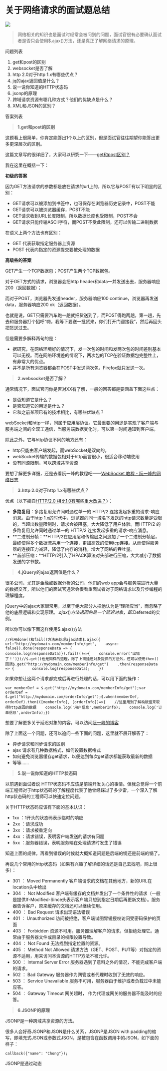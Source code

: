 # 关于网络请求的面试题总结

![](https://pic4.zhimg.com/v2-22d842116d23d3fba5ae02c3fb12425e_b.jpg)

> 网络相关的知识也是面试时经常会被问到的问题，面试官很有必要确认面试者是否只会使用$.ajax()方法，还是真正了解网络请求的原理。

问题列表

1.  get和post的区别
2.  websocket是否了解
3.  http 2.0对于http 1.x有哪些优点？
4.  jq的ajax返回值是什么？
5.  说一说你知道的HTTP状态码
6.  jsonp的原理
7.  跨域请求资源有哪几种方式？他们的优缺点是什么？
8.  XML和JSON的区别？

答案列表

> **1.get和post的区别**

这题看上很简单，你肯定能答出1个以上的区别，但是面试官往往期望你能答出更多更深层次的区别。

这篇文章写的很详细了，大家可以研究一下——[get和post区别？](https://www.zhihu.com/question/28586791)

我在这里在概括一下：

**初级的答案**

因为GET方法请求的参数都是放在请求的url上的，所以它与POST有以下明显的区别：

*   GET请求可以被添加到书签中，也可保存在浏览器历史记录中，POST不能
*   GET请求可以被浏览器缓存，POST不能
*   GET请求收到URL长度限制，所以数据长度也受限制，POST不会
*   GET请求只能传输ASCII字符，而POST不受此限制，还可以传输二进制数据

在语义上两个方法也有区别：

*   GET 代表获取指定服务器上资源
*   POST 代表向指定的资源提交要被处理的数据

**高级些的答案**

GET产生一个TCP数据包；POST产生两个TCP数据包。

对于GET方式的请求，浏览器会把http header和data一并发送出去，服务器响应200（返回数据）；

而对于POST，浏览器先发送header，服务器响应100 continue，浏览器再发送data，服务器响应200 ok（返回数据）。

也就是说，GET只需要汽车跑一趟就把货送到了，而POST得跑两趟，第一趟，先去和服务器打个招呼“嗨，我等下要送一批货来，你们打开门迎接我”，然后再回头把货送过去。

但是需要多解释两句的是：

*   据研究，在网络环境好的情况下，发一次包的时间和发两次包的时间差别基本可以无视。而在网络环境差的情况下，两次包的TCP在验证数据包完整性上，有非常大的优点。
*   并不是所有浏览器都会在POST中发送两次包，Firefox就只发送一次。

> **2.websocket是否了解？**

通常情况下，面试官问你是否对XX有了解，一般的回答都是要涵盖下面这些点：

*   是否知道它是什么？
*   是否知道它的用途是什么？
*   它和之前某项已有的技术相比，有哪些优缺点？

webSocket和http一样，同属于应用层协议。它最重要的用途是实现了客户端与服务端之间的全双工通信，当服务端数据变化时，可以第一时间通知到客户端。

除此之外，它与http协议不同的地方还有：

*   http只能由客户端发起，而webSocket是双向的。
*   webSocket传输的数据包相对于http而言很小，很适合移动端使用
*   没有同源限制，可以跨域共享资源

要想了解更多详细，还是去看阮一峰的教程吧——[WebSocket 教程 - 阮一峰的网络日志](http:http://www.ruanyifeng.com/blog/2017/05/websocket.html)

> **3.http 2.0对于http 1.x有哪些优点？**

优点（以下摘自[HTTP/2.0 相比1.0有哪些重大改进？](https://www.zhihu.com/question/34074946)）：

*   **多路复用**：多路复用允许同时通过单一的 HTTP/2 连接发起多重的请求-响应消息。由于http 1.x的时代中，浏览器向同一域名下发送的http请求数量是受限的，当超出数量限制时，请求会被阻塞，大大降低了用户体验。而HTTP/2 的多路复用允许同时通过单一的 HTTP/2 连接发起多重的请求-响应消息。
*   **二进制分帧：**HTTP/2在应用层和传输层之间追加了一个二进制分帧层，最终使得多个数据流共用一个连接，更加高效的使用tcp连接。从而使得服务器的连接压力减轻，降低了内存的消耗，增大了网络的吞吐量。
*   **首部压缩：**HTTP/2引入了HPACK算法对头部进行压缩，大大减小了数据发送的字节数。

> **4.jQuery的ajax返回值是什么？**

很多公司，尤其是金融或数据分析的公司，他们的web app会与服务端进行大量的数据交互，所以他们的面试官通常会很看重面试者对于网络请求以及异步编程的理解程度。

jQuery中的ajax大家很常用，以至于绝大部分人把他认为是“理所应当”，而忽略了他的底层逻辑和实现原理。$.ajax()方法返回的是一个延迟对象，即$.Deferred的实例。

所以你可以像下面这样使用$.ajax()方法

<div>

    //利用done()和fail()方法来处理ajax请求$.ajax({    url:"http://mydomain.com/memberInfo/get",    async: false}).done(responseData => {    console.log(responseData)}).fail(()=>{    console.error('出错了！')})//$.get()也是同样的道理，除了上面延迟对象提供的方法外，还可以使用then()回调$.get("http://mydomain.com/memberInfo/get")    .then(responseData => {        console.log(responseData);    })

</div>

如果你想让这两个请求都完成后再进行处理的话，可以用下面的操作：

<div>

    var memberDef = $.get("http://mydomain.com/memberInfo/get");var orderDef = $.get("http://mydomain.com/orderInfo/get");$.when(memberDef, orderDef).then(([memberInfo], [orderInfo])=>{    //这里用到了解构赋值来取得http返回的数据    console.log('用户信息',memberInfo);    console.log('订单信息',orderInfo);})

</div>

想要了解更多关于延迟对象的内容，可以访问[阮一峰的博客](http:http://www.ruanyifeng.com/blog/2011/08/a_detailed_explanation_of_jquery_deferred_object.html)

除了上面这一个问题，还可以追问一些下面的问题，这里就不展开解答了：

*   异步请求和同步请求的区别
*   ajax 请求有几种数据格式，如何设置数据格式
*   如何避免浏览器缓存get请求，以便达到每次get请求都能获取最新的数据
*   等等……

> **5.说一说你知道的HTTP状态码**

以前遇到面试者说 HTTP状态码不应该是前端开发关心的事情。但我总觉得一个前端工程师对于http状态码的了解程度代表了他曾经踩过了多少雷，一个深入了解http状态码的工程师可以快速定位问题。

关于HTTP状态码应该有下面的基本认识：

*   1xx ：1开头的状态码表示临时的响应
*   2xx ：请求成功
*   3xx ：请求被重定向
*   4xx ：请求错误，表明客户端发送的请求有问题
*   5xx ：服务器错误，表明服务端在处理请求时发生了错误

知道上面的规律，再看到错误的时候就大概知道问题是后端的锅还是前端的锅了。

再说几个常用的http状态码（如果有兴趣了解详细的话还是自己去找吧，网上很多）：

*   301 ： Moved Permanently 客户端请求的文档在其他地方，新的URL在location头中给出
*   304 ： Not Modified 客户端有缓存的文档并发出了一个条件性的请求（一般是提供If-Modified-Since头表示客户端只想到指定日期后再更新文档）。服务器告诉客户，原来缓存的文档还可以继续使用。
*   400 ： Bad Request 请求出现语法错误
*   401 ： Unauthorized 访问被拒绝，客户端试图胃镜授权访问受密码保护的页面
*   403 ： Forbidden 资源不可用。服务器理解客户的请求，但拒绝处理它。通常由于服务器文件或目录的权限设置导致。
*   404 ： Not Found 无法找到指定位置的资源。
*   405 ： Method Not Allowed 请求方法（GET、POST、PUT等）对指定的资源不适用，用来访问本资源的HTTP方法不被允许。
*   500 ： Internal Server Error 服务器遇到了意料之外的情况，不能完成客户端的请求。
*   502 ： Bad Gateway 服务器作为网管或者代理时收到了无效的响应。
*   503 ： Service Unavailable 服务不可用，服务器由于维护或者负载过中未能应答。
*   504 ： Gateway Timeout 网关超时， 作为代理或网关的服务器不能及时的应答。

> **6.JSONP的原理**

JSONP是一种跨域共享资源的方法。

很多人会好奇JSONP和JSON是什么关系，JSONP是JSON with padding的缩写，即填充式JSON或参数式JSON，是被包含在函数调用中的JSON，如下面的样子：

<div>

    callback({"name": "Chong"});

</div>

JSONP是通过动态<script>元素来实现的，使用时可以为src属性指定一个跨域URL。由于浏览器加载脚本是不受同源规则限制的，所以即使是跨域的URL同样可以发送请求。因为JSONP是有效的JavaScript代码，所以再请求完成后，即在JSONP响应加载到页面中以后，就会立即执行。</p><p>示例代码：</p><div><pre><code><span></span><span>function</span> <span>handleResponse</span><span>(</span><span>response</span><span>){</span><br /> <span>alert</span><span>(</span><span>"您的IP地址是 "</span> <span>+</span> <span>response</span><span>.</span><span>ip</span><span>);</span><br /><span>}</span><br /><br /><span>var</span> <span>script</span> <span>=</span> <span>document</span><span>.</span><span>createElement</span><span>(</span><span>"script"</span><span>);</span><br /><span>script</span><span>.</span><span>src</span> <span>=</span> <span>"http://freegeoip.net/json/?callback=handleResponse"</span><span>;</span><br /><span>document</span><span>.</span><span>body</span><span>.</span><span>insertBefore</span><span>(</span><span>script</span><span>,</span> <span>document</span><span>.</span><span>body</span><span>.</span><span>firstChild</span><span>);</span><br /></code></pre></div><p>所以总结一下JSONP的实现方式：</p><ol><li>向当前页面中动态插入一个<script>元素，src属性设置为请求地址，并在地址中指定好回调函数</li><li>js代码中预先定义好jsonp的回调函数</li><li>请求完成后，会立即调用预先指定好的jsonp回调，并将数据以json的格式传递到回调中。</li></ol><p>JSONP之所以可以实现跨域，依赖的是下面的条件：</p><ol><li>浏览器请求脚本是不受同源规则限制的</li><li><script>元素加载完成的脚本会立即执行</li></ol><p>需要注意的是，JSONP是需要服务端配合的，因为JSONP返回的是一段代码。</p><p><br></p><blockquote><b>7.跨域请求资源有哪几种方式？他们的优缺点是什么？</b></blockquote><p>常见的跨域方式如下：</p><ul><li>JSONP</li><li>图像Ping</li><li>CORS</li><li>Web Sockets</li></ul><p>一个一个说：</p><p><b>JSONP</b></p><p>优点：简单易用，浏览器支持好。</p><p>缺点：</p><ol><li>JSONP是从其他域中加载代码并执行，所以存在很多安全隐患，如果其他服务器在响应中夹带恶意代码的话，没有办法防范。</li><li>JSONP难以确定请求失败的情况。HTML5中给<script>元素增加了一个onerror事件，但是还是有浏览器不支持。</li><li>只能发送GET请求</li></ol><p><b>图像Ping</b></p><p>这是指通过请求图片的方式来跨域发送请求。</p><p>优点：简单，兼容性好，不需要服务器做针对性处理。</p><p>缺点：</p><ol><li>只能单向通信，即客户端发送信号给服务端，无法接收到服务端的回复</li><li>只能发送GET请求</li><li>容易被浏览器缓存请求，导致请求发送不出去。</li></ol><p><b>CORS</b></p><p>CORS是Cross-Origin Resource Sharing的缩写，即跨域资源共享。CORS的基本思想就是使用自定义的HTTP头部让浏览器与服务器进行沟通，从而决定请求或响应是应该成功，还是应该失败。</p><p>优点：功能强大</p><p>缺点：</p><ol><li>需要服务端来配合实现（其实很简单~）</li><li>IE必须IE10以上。。。</li></ol><p><b>WebSocket</b></p><p>这个貌似就不用多说了，属于没用过也应该听过的一种技术。</p><p>优点：</p><ol><li>双工通信，浏览器和服务器都可以发起请求</li><li>通信效率高，一次链接可以复用，省去反复的握手环节</li></ol><p>缺点：</p><ol><li>实现上较为复杂，包括客户端和服务端</li><li>浏览器支持问题</li></ol><p>还有很多其他的跨域方式，在这里就不说了</p><p><br></p><blockquote><b>8.XML和JSON的区别？</b></blockquote><p><b>XML</b>是标准通用标记语言 (SGML) 的子集，而标签语言（如HTML）的好处就是易懂。</p><p>优点：上手简单，非开发人员也可以快速上手（产品经理们很喜欢）。</p><p>缺点：</p><ol><li>XML多余的数据比较多，所以数据量大，传输时占用更多空间</li><li>客户端和服务端解析XML都要比较繁琐，需要大量代码</li></ol><p><b>JSON</b>(JavaScript Object Notation, JS 对象标记) 是一种轻量级的数据交换格式。重点在轻上，结构与JavaScript中的Object类似。</p><p>优点：</p><ol><li>数据量小，利于网络传输</li><li>方便解析，客户端和服务端都有基础的解析方法</li></ol><p>缺点：结构稍微有点复杂，非开发人员不容易上手（初学者需要去官网学习研究一下）</p><hr><p>题外话：如果您觉得这篇文章对您有帮助，如果您对前端技术感兴趣，您可以关注公众号——“较真的前端”。那里有更多技术干货等着您。</p><p></p></script>
